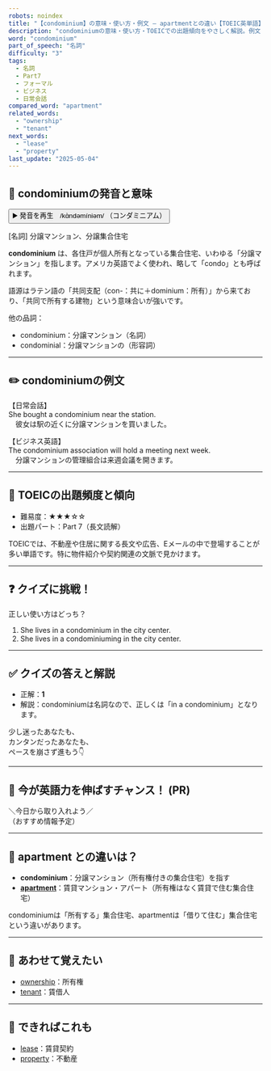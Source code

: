 ```yaml
---
robots: noindex
title: "【condominium】の意味・使い方・例文 ― apartmentとの違い【TOEIC英単語】"
description: "condominiumの意味・使い方・TOEICでの出題傾向をやさしく解説。例文・クイズ付きでapartmentとの違いもわかりやすく学べます。"
word: "condominium"
part_of_speech: "名詞"
difficulty: "3"
tags:
  - 名詞
  - Part7
  - フォーマル
  - ビジネス
  - 日常会話
compared_word: "apartment"
related_words:
  - "ownership"
  - "tenant"
next_words:
  - "lease"
  - "property"
last_update: "2025-05-04"
---
```


## 🔰 condominiumの発音と意味

<button class="play-audio" onclick="playTTS('condominium')">
  <span class="play-audio-main">
    ▶️ 発音を再生　/kɑ̀ndəmíniəm/
  </span>
  <span class="play-audio-sub">
    （コンダミニアム）
  </span>
</button>

[名詞] 分譲マンション、分譲集合住宅

**condominium** は、各住戸が個人所有となっている集合住宅、いわゆる「分譲マンション」を指します。アメリカ英語でよく使われ、略して「condo」とも呼ばれます。

語源はラテン語の「共同支配（con-：共に＋dominium：所有）」から来ており、「共同で所有する建物」という意味合いが強いです。

他の品詞：  
- condominium：分譲マンション（名詞）
- condominial：分譲マンションの（形容詞）

---

## ✏️ condominiumの例文

【日常会話】  
She bought a condominium near the station.  
　彼女は駅の近くに分譲マンションを買いました。

【ビジネス英語】  
The condominium association will hold a meeting next week.  
　分譲マンションの管理組合は来週会議を開きます。

---

## 🎯 TOEICの出題頻度と傾向

- 難易度：★★★☆☆
- 出題パート：Part 7（長文読解）

TOEICでは、不動産や住居に関する長文や広告、Eメールの中で登場することが多い単語です。特に物件紹介や契約関連の文脈で見かけます。

---

## ❓ クイズに挑戦！

正しい使い方はどっち？

1. She lives in a condominium in the city center.  
2. She lives in a condominiuming in the city center.

---

## ✅ クイズの答えと解説

- 正解：**1**
- 解説：condominiumは名詞なので、正しくは「in a condominium」となります。

少し迷ったあなたも、  
カンタンだったあなたも、  
ペースを崩さず進もう👇️

---

## 🚀 今が英語力を伸ばすチャンス！ (PR)

<div class="info-center">
＼今日から取り入れよう／<br>  
（おすすめ情報予定）
</div>

---

## 🤔  apartment との違いは？

- **condominium**：分譲マンション（所有権付きの集合住宅）を指す
- **[apartment](/word/apartment/)**：賃貸マンション・アパート（所有権はなく賃貸で住む集合住宅）

condominiumは「所有する」集合住宅、apartmentは「借りて住む」集合住宅という違いがあります。

---

## 🧩 あわせて覚えたい

- [ownership](/word/ownership/)：所有権
- [tenant](/word/tenant/)：賃借人

---

## 📖 できればこれも

- [lease](/word/lease/)：賃貸契約
- [property](/word/property/)：不動産

<!-- cvid: aid18_bid21 -->
